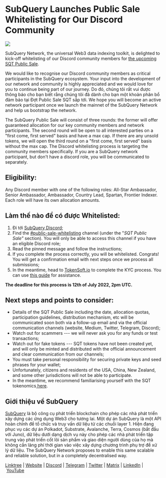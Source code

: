 # SubQuery Launches Public Sale Whitelisting for Our Discord Community

![](https://miro.medium.com/max/1400/1*FrNzobeJIrCSBtpna9QbAQ.png)

SubQuery Network, the universal Web3 data indexing toolkit, is delighted to kick-off whitelisting of our Discord community members for [the upcoming SQT Public Sale](https://www.subquery.foundation/publicsale).

We would like to recognise our Discord community members as critical participants in the SubQuery ecosystem. Your input into the development of our network and community is highly appreciated and we would love for you to continue being part of our journey. Do đó, chúng tôi rất vui được thông báo cho bạn biết rằng chúng tôi đã dành cho bạn một khoản phân bổ đảm bảo tại Đợt Public Sale SQT sắp tới. We hope you will become an active network participant once we launch the mainnet of the SubQuery Network and help us bootstrap the network.

The SubQuery Public Sale will consist of three rounds: the former will offer guaranteed allocation for our key community members and network participants. The second round will be open to all interested parties on a "first come, first served" basis and have a max cap. If there are any unsold tokens, we will open the third round on a "first come, first served" basis without the max cap. The Discord whitelisting process is targeting the community members specifically. If you are a SubQuery network participant, but don't have a discord role, you will be communicated to separately.

## Eligibility:

Any Discord member with one of the following roles: All-Star Ambassador, Senior Ambassador, Ambassador, Country Lead, Spartan, Frontier Indexer. Each role will have its own allocation amounts.

## Làm thế nào để có được Whitelisted:

1. Đi tới [SubQuery Discord](https://discord.com/invite/78zg8aBSMG);
2. Find the [#public-sale-whitelisting](https://discord.com/channels/796198414798028831/950874770218557510) channel (under the "*SQT Public Sale"* section). You will only be able to access this channel if you have an eligible Discord role;
3. Read the pinned message and follow the instructions;
4. If you complete the process correctly, you will be whitelisted. Congrats! You will get a confirmation email with next steps once we process all submissions;
5. In the meantime, head to [TokenSoft.io](https://www.tokensoft.io/) to complete the KYC process. You can use [this guide](https://sqt-guide.subquery.foundation/sqt-public-sale/) for assistance.

**The deadline for this process is 12th of July 2022, 2pm UTC.**

## Next steps and points to consider:

- Details of the SQT Public Sale including the date, allocation quotas, participation guidelines, distribution mechanism, etc will be communicated soon both via a follow-up email and via the official communication channels (website, Medium, Twitter, Telegram, Discord);
- Watch out for scammers --- we will never ask you for any funds or test transactions;
- Watch out for fake tokens --- SQT tokens have not been created yet, and will only be minted and distributed with the official announcement and clear communication from our channels;
- You must take personal responsibility for securing private keys and seed phrases for your wallet;
- Unfortunately, citizens and residents of the USA, China, New Zealand, and some other jurisdictions will not be able to participate.
- In the meantime, we recommend familiarising yourself with the SQT tokenomics[ here](https://subquery.medium.com/subquery-releases-tokenomics-9168d76c2d9c).

## Giới thiệu về SubQuery

[SubQuery](https://subquery.network/) là bộ công cụ phát triển blockchain cho phép các nhà phát triển xây dựng các ứng dụng Web3 cho tương lai. Một dự án SubQuery là một API hoàn chỉnh để tổ chức và truy vấn dữ liệu từ các chuỗi layer 1. Hiện đang phục vụ các dự án Polkadot, Substrate, Avalanche, Terra, Cosmos (bắt đầu với Juno), dữ liệu dưới dạng dịch vụ này cho phép các nhà phát triển tập trung vào phát triển cốt lõi sản phẩm và giao diện người dùng của họ mà không cần lãng phí thời gian vào việc xây dựng chương trình phụ trợ để xử lý dữ liệu. The SubQuery Network proposes to enable this same scalable and reliable solution, but in a completely decentralised way.

​​[Linktree](https://linktr.ee/subquerynetwork) | [Website](https://subquery.network/) | [Discord](https://discord.com/invite/78zg8aBSMG) | [Telegram](https://t.me/subquerynetwork) | [Twitter](https://twitter.com/subquerynetwork) | [Matrix](https://matrix.to/#/#subquery:matrix.org) | [LinkedIn](https://www.linkedin.com/company/subquery) | [YouTube](https://www.youtube.com/channel/UCi1a6NUUjegcLHDFLr7CqLw)
